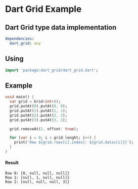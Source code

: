 Dart Grid Example
===============

## Dart Grid type data implementation

```yaml
dependencies:
  dart_grid: any
```

## Using

```dart
import 'package:dart_grid/dart_grid.dart';
```

## Example

```dart
void main() {
  var grid = Grid<int>();
  grid.putAt(0).putAt(0, 0);
  grid.putAt(1).putAt(1, 1);
  grid.putAt(2).putAt(2, 2);
  grid.putAt(3).putAt(3, 3);

  grid.removeAt(2, offset: true);

  for (var i = 0; i < grid.lenght; i++) {
    print('Row ${grid.rows[i].index}: ${grid.datas[i]}}');
  }
}
```

#### Result

```text
Row 0: [0, null, null, null]}
Row 1: [null, 1, null, null]}
Row 2: [null, null, null, 3]}
```